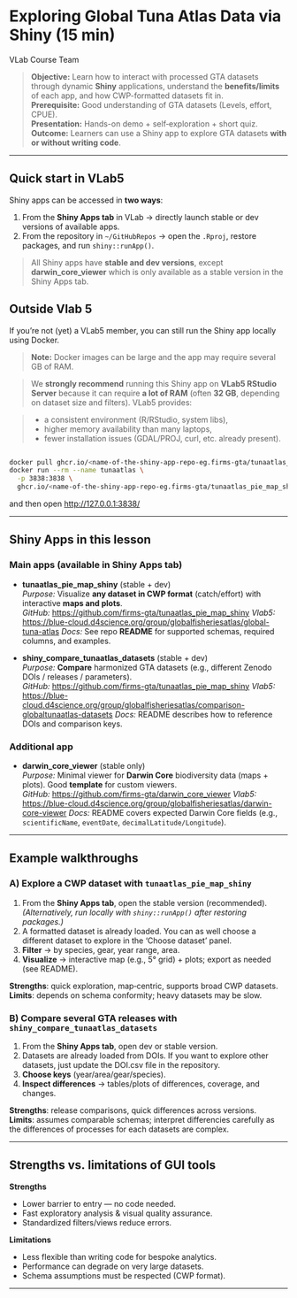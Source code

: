 Exploring Global Tuna Atlas Data via Shiny (15 min)
================
VLab Course Team

> **Objective:** Learn how to interact with processed GTA datasets
> through dynamic **Shiny** applications, understand the
> **benefits/limits** of each app, and how CWP-formatted datasets fit
> in.  
> **Prerequisite:** Good understanding of GTA datasets (Levels, effort,
> CPUE).  
> **Presentation:** Hands-on demo + self‑exploration + short quiz.  
> **Outcome:** Learners can use a Shiny app to explore GTA datasets
> **with or without writing code**.

------------------------------------------------------------------------

## Quick start in VLab5

Shiny apps can be accessed in **two ways**:

1.  From the **Shiny Apps tab** in VLab → directly launch stable or dev
    versions of available apps.
2.  From the repository in `~/GitHubRepos` → open the `.Rproj`, restore
    packages, and run `shiny::runApp()`.

> All Shiny apps have **stable and dev versions**, except
> **darwin_core_viewer** which is only available as a stable version in
> the Shiny Apps tab.

## Outside Vlab 5

If you’re not (yet) a VLab5 member, you can still run the Shiny app
locally using Docker.

> **Note:** Docker images can be large and the app may require several
> GB of RAM.

> We **strongly recommend** running this Shiny app on **VLab5 RStudio
> Server** because it can require **a lot of RAM** (often **32 GB**,
> depending on dataset size and filters). VLab5 provides:

> - a consistent environment (R/RStudio, system libs),
> - higher memory availability than many laptops,
> - fewer installation issues (GDAL/PROJ, curl, etc. already present).

``` bash

docker pull ghcr.io/<name-of-the-shiny-app-repo-eg.firms-gta/tunaatlas_pie_map_shiny> #(first time only)
docker run --rm --name tunaatlas \
  -p 3838:3838 \
  ghcr.io/<name-of-the-shiny-app-repo-eg.firms-gta/tunaatlas_pie_map_shiny>
```

and then open http://127.0.0.1:3838/

------------------------------------------------------------------------

## Shiny Apps in this lesson

### Main apps (available in Shiny Apps tab)

- **tunaatlas_pie_map_shiny** (stable + dev)  
  *Purpose:* Visualize **any dataset in CWP format** (catch/effort) with
  interactive **maps and plots**.  
  *GitHub:* <https://github.com/firms-gta/tunaatlas_pie_map_shiny>
  *Vlab5:*
  <https://blue-cloud.d4science.org/group/globalfisheriesatlas/global-tuna-atlas>
  *Docs:* See repo **README** for supported schemas, required columns,
  and examples.

- **shiny_compare_tunaatlas_datasets** (stable + dev)  
  *Purpose:* **Compare** harmonized GTA datasets (e.g., different Zenodo
  DOIs / releases / parameters).  
  *GitHub:* <https://github.com/firms-gta/tunaatlas_pie_map_shiny>
  *Vlab5:*
  <https://blue-cloud.d4science.org/group/globalfisheriesatlas/comparison-globaltunaatlas-datasets>
  *Docs:* README describes how to reference DOIs and comparison keys.

### Additional app

- **darwin_core_viewer** (stable only)  
  *Purpose:* Minimal viewer for **Darwin Core** biodiversity data
  (maps + plots). Good **template** for custom viewers.  
  *GitHub:* <https://github.com/firms-gta/darwin_core_viewer> *Vlab5:*
  <https://blue-cloud.d4science.org/group/globalfisheriesatlas/darwin-core-viewer>
  *Docs:* README covers expected Darwin Core fields (e.g.,
  `scientificName`, `eventDate`, `decimalLatitude/Longitude`).

------------------------------------------------------------------------

## Example walkthroughs

### A) Explore a CWP dataset with `tunaatlas_pie_map_shiny`

1.  From the **Shiny Apps tab**, open the stable version
    (recommended).  
    *(Alternatively, run locally with `shiny::runApp()` after restoring
    packages.)*  
2.  A formatted dataset is already loaded. You can as well choose a
    different dataset to explore in the ‘Choose dataset’ panel.
3.  **Filter** → by species, gear, year range, area.  
4.  **Visualize** → interactive map (e.g., 5° grid) + plots; export as
    needed (see README).

**Strengths**: quick exploration, map‑centric, supports broad CWP
datasets.  
**Limits**: depends on schema conformity; heavy datasets may be slow.

### B) Compare several GTA releases with `shiny_compare_tunaatlas_datasets`

1.  From the **Shiny Apps tab**, open dev or stable version.  
2.  Datasets are already loaded from DOIs. If you want to explore other
    datasets, just update the DOI.csv file in the repository.  
3.  **Choose keys** (year/area/gear/species).  
4.  **Inspect differences** → tables/plots of differences, coverage, and
    changes.

**Strengths**: release comparisons, quick differences across versions.  
**Limits**: assumes comparable schemas; interpret differencies carefully
as the differences of processes for each datasets are complex.

------------------------------------------------------------------------

## Strengths vs. limitations of GUI tools

**Strengths**

- Lower barrier to entry — no code needed.  
- Fast exploratory analysis & visual quality assurance.  
- Standardized filters/views reduce errors.

**Limitations**

- Less flexible than writing code for bespoke analytics.  
- Performance can degrade on very large datasets.  
- Schema assumptions must be respected (CWP format).

<!-- --- -->
<!-- ## Optional: Where CWP fits -->
<!-- - **CWP standards** (species, gear, area) are the **backbone** of harmonization.   -->
<!-- - Shiny apps expect datasets that follow these codes; otherwise mapping fails or fields won’t populate.   -->
<!-- - If you need a refresher, see Lesson **3.1** (standards & FAIR) or Module 1. -->

------------------------------------------------------------------------

<!-- ## Bonus: What is ShinyProxy? -->
<!-- A container‑based platform for **hosting Shiny apps** at scale (auth, routing, resource control). The GTA apps can be served through ShinyProxy.   -->
<!-- > Coordinate with your platform admin (e.g., **Julien Barde**) for deployment specifics (images, memory, user mapping).   -->
<!-- > See each repo’s **README** for containerization notes or Dockerfiles. -->
<!-- 📌 There is also a **Shiny App Deployment Guide**, but this will be covered in a **separate bonus lesson**. -->
<!-- --- -->
<!-- ## Mini Task + Quick Quiz -->
<!-- **Task (5–10 min)**   -->
<!-- - Launch `tunaatlas_pie_map_shiny` from the Shiny Apps tab, load a CWP catch dataset, filter for one species (e.g., `SKJ`) and 2015–2020, and export a plot. -->
<!-- **Quiz (2 items)**   -->
<!-- 1) Which constraint is **most** crucial for these apps to work?   -->
<!-- - A) File naming   -->
<!-- - B) CWP schema conformity ✅   -->
<!-- - C) Folder depth   -->
<!-- 2) `shiny_compare_tunaatlas_datasets` is mainly used to…   -->
<!-- - A) Edit raw CSVs   -->
<!-- - B) Compare DOI releases ✅   -->
<!-- - C) Generate CPUE -->
